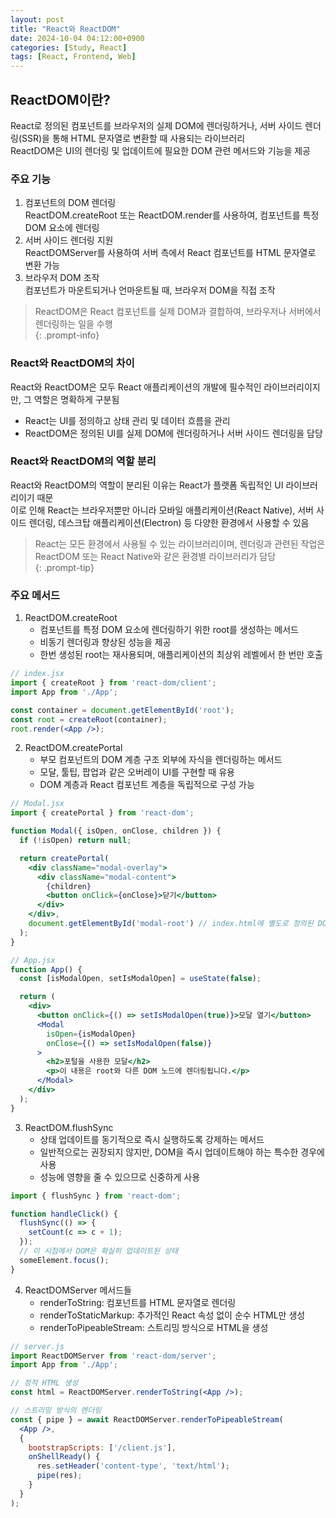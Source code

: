 ```yaml
---
layout: post
title: "React와 ReactDOM"
date: 2024-10-04 04:12:00+0900
categories: [Study, React]
tags: [React, Frontend, Web]
---
```

## ReactDOM이란?
React로 정의된 컴포넌트를 브라우저의 실제 DOM에 렌더링하거나, 서버 사이드 렌더링(SSR)을 통해 HTML 문자열로 변환할 때 사용되는 라이브러리  
ReactDOM은 UI의 렌더링 및 업데이트에 필요한 DOM 관련 메서드와 기능을 제공  

### 주요 기능
1. 컴포넌트의 DOM 렌더링    
   ReactDOM.createRoot 또는 ReactDOM.render를 사용하여, 컴포넌트를 특정 DOM 요소에 렌더링  
2. 서버 사이드 렌더링 지원    
   ReactDOMServer를 사용하여 서버 측에서 React 컴포넌트를 HTML 문자열로 변환 가능
3. 브라우저 DOM 조작  
   컴포넌트가 마운트되거나 언마운트될 때, 브라우저 DOM을 직접 조작

> ReactDOM은 React 컴포넌트를 실제 DOM과 결합하여, 브라우저나 서버에서 렌더링하는 일을 수행  
{: .prompt-info}  

### React와 ReactDOM의 차이  

React와 ReactDOM은 모두 React 애플리케이션의 개발에 필수적인 라이브러리이지만, 그 역할은 명확하게 구분됨   

* React는 UI를 정의하고 상태 관리 및 데이터 흐름을 관리  
* ReactDOM은 정의된 UI를 실제 DOM에 렌더링하거나 서버 사이드 렌더링을 담당  

### React와 ReactDOM의 역할 분리  

React와 ReactDOM의 역할이 분리된 이유는 React가 플랫폼 독립적인 UI 라이브러리이기 때문  
이로 인해 React는 브라우저뿐만 아니라 모바일 애플리케이션(React Native), 서버 사이드 렌더링, 데스크탑 애플리케이션(Electron) 등 다양한 환경에서 사용할 수 있음  

> React는 모든 환경에서 사용될 수 있는 라이브러리이며, 렌더링과 관련된 작업은 ReactDOM 또는 React Native와 같은 환경별 라이브러리가 담당  
{: .prompt-tip}  

### 주요 메서드

1. ReactDOM.createRoot
   * 컴포넌트를 특정 DOM 요소에 렌더링하기 위한 root를 생성하는 메서드
   * 비동기 렌더링과 향상된 성능을 제공
   * 한번 생성된 root는 재사용되며, 애플리케이션의 최상위 레벨에서 한 번만 호출  

```jsx
// index.jsx
import { createRoot } from 'react-dom/client';
import App from './App';

const container = document.getElementById('root');
const root = createRoot(container);
root.render(<App />);
```

2. ReactDOM.createPortal
   * 부모 컴포넌트의 DOM 계층 구조 외부에 자식을 렌더링하는 메서드
   * 모달, 툴팁, 팝업과 같은 오버레이 UI를 구현할 때 유용
   * DOM 계층과 React 컴포넌트 계층을 독립적으로 구성 가능

```jsx
// Modal.jsx
import { createPortal } from 'react-dom';

function Modal({ isOpen, onClose, children }) {
  if (!isOpen) return null;

  return createPortal(
    <div className="modal-overlay">
      <div className="modal-content">
        {children}
        <button onClick={onClose}>닫기</button>
      </div>
    </div>,
    document.getElementById('modal-root') // index.html에 별도로 정의된 DOM 요소
  );
}

// App.jsx
function App() {
  const [isModalOpen, setIsModalOpen] = useState(false);

  return (
    <div>
      <button onClick={() => setIsModalOpen(true)}>모달 열기</button>
      <Modal 
        isOpen={isModalOpen} 
        onClose={() => setIsModalOpen(false)}
      >
        <h2>포털을 사용한 모달</h2>
        <p>이 내용은 root와 다른 DOM 노드에 렌더링됩니다.</p>
      </Modal>
    </div>
  );
}
```

3. ReactDOM.flushSync
   * 상태 업데이트를 동기적으로 즉시 실행하도록 강제하는 메서드
   * 일반적으로는 권장되지 않지만, DOM을 즉시 업데이트해야 하는 특수한 경우에 사용
   * 성능에 영향을 줄 수 있으므로 신중하게 사용  

```jsx
import { flushSync } from 'react-dom';

function handleClick() {
  flushSync(() => {
    setCount(c => c + 1);
  });
  // 이 시점에서 DOM은 확실히 업데이트된 상태
  someElement.focus();
}
```

4. ReactDOMServer 메서드들
   * renderToString: 컴포넌트를 HTML 문자열로 렌더링
   * renderToStaticMarkup: 추가적인 React 속성 없이 순수 HTML만 생성
   * renderToPipeableStream: 스트리밍 방식으로 HTML을 생성

```jsx
// server.js
import ReactDOMServer from 'react-dom/server';
import App from './App';

// 정적 HTML 생성
const html = ReactDOMServer.renderToString(<App />);

// 스트리밍 방식의 렌더링
const { pipe } = await ReactDOMServer.renderToPipeableStream(
  <App />,
  {
    bootstrapScripts: ['/client.js'],
    onShellReady() {
      res.setHeader('content-type', 'text/html');
      pipe(res);
    }
  }
);
```